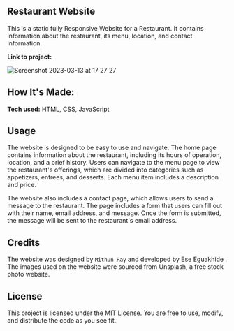 ## Restaurant Website
This is a static fully Responsive Website for a Restaurant. It contains information about the restaurant, its menu, location, and contact information.

**Link to project:** 

![Screenshot 2023-03-13 at 17 27 27](https://user-images.githubusercontent.com/107049081/224766045-d23ef019-318b-4846-b675-c09b57082977.png)

## How It's Made:

**Tech used:** HTML, CSS, JavaScript


## Usage
The website is designed to be easy to use and navigate. The home page contains information about the restaurant, including its hours of operation, location, and a brief history. Users can navigate to the menu page to view the restaurant's offerings, which are divided into categories such as appetizers, entrees, and desserts. Each menu item includes a description and price.

The website also includes a contact page, which allows users to send a message to the restaurant. The page includes a form that users can fill out with their name, email address, and message. Once the form is submitted, the message will be sent to the restaurant's email address.

## Credits
The website was designed by `Mithun Ray` and developed by Ese Eguakhide . The images used on the website were sourced from Unsplash, a free stock photo website.

## License
This project is licensed under the MIT License. You are free to use, modify, and distribute the code as you see fit..
